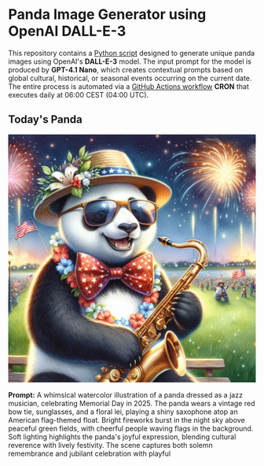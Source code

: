 # Panda Image Generator using OpenAI DALL-E-3

This repository contains a [Python script](src/daily_panda_image/generators/image_generator.py) designed to generate unique panda images using OpenAI's **DALL-E-3** model. The input prompt for the model is produced by **GPT-4.1 Nano**, which creates contextual prompts based on global cultural, historical, or seasonal events occurring on the current date. The entire process is automated via a [GitHub Actions workflow](.github/workflows/image_publisher.yml) **CRON** that executes daily at 06:00 CEST (04:00 UTC).


## Today's Panda
![screenshot](images/panda_current.png)

**Prompt:** A whimsical watercolor illustration of a panda dressed as a jazz musician, celebrating Memorial Day in 2025. The panda wears a vintage red bow tie, sunglasses, and a floral lei, playing a shiny saxophone atop an American flag-themed float. Bright fireworks burst in the night sky above peaceful green fields, with cheerful people waving flags in the background. Soft lighting highlights the panda's joyful expression, blending cultural reverence with lively festivity. The scene captures both solemn remembrance and jubilant celebration with playful
